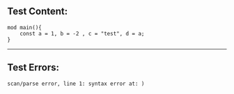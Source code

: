 
Test Content: 
-------------------------
```
mod main(){
    const a = 1, b = -2 , c = "test", d = a;
}
```
------------------------

Test Errors:
-------------------------
```
scan/parse error, line 1: syntax error at: )
```

